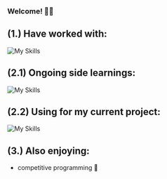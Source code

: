### Welcome! 👨‍💻

## (1.) Have worked with:
![My Skills](https://skills.thijs.gg/icons?i=c,java,py,postgresql,html,js,css) 

## (2.1) Ongoing side learnings:
![My Skills](https://skills.thijs.gg/icons?i=docker,bash,kali,flask,react) 

## (2.2) Using for my current project:
![My Skills](https://skills.thijs.gg/icons?i=flask,react,kali,postgresql,py,java) 

## (3.) Also enjoying:
- competitive programming 🥊



